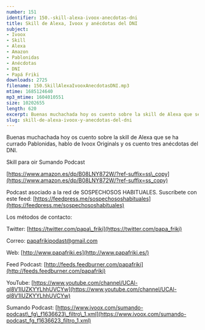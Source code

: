 ```yaml
---
number: 151
identifier: 150.-skill-alexa-ivoox-anecdotas-dni
title: Skill de Alexa, Ivoox y anécdotas del DNI
subject:
- Ivoox
- Skill
- Alexa
- Amazon
- Pablonidas
- Anécdotas
- DNI
- Papá Friki
downloads: 2725
filename: 150.SkillAlexaIvooxAnecdotasDNI.mp3
mtime: 1685124640
mp3_mtime: 1604010551
size: 10202655
length: 620
excerpt: Buenas muchachada hoy os cuento sobre la skill de Alexa que se ha currado Pablonidas, hablo de Ivoox Originals y os cuento tres anécdotas del DNI
slug: skill-de-alexa-ivoox-y-anecdotas-del-dni
---
```

Buenas muchachada hoy os cuento sobre la skill de Alexa que se ha currado Pablonidas, hablo de Ivoox Originals y os cuento tres anécdotas del DNI.

Skill para oir Sumando Podcast

[https://www.amazon.es/dp/B08LNY872W/?ref-suffix=ss\_copy](https://www.amazon.es/dp/B08LNY872W/?ref-suffix=ss_copy)

Podcast asociado a la red de SOSPECHOSOS HABITUALES. Suscríbete con este feed: [https://feedpress.me/sospechososhabituales](https://feedpress.me/sospechososhabituales)

Los métodos de contacto:

Twitter: [https://twitter.com/papa\_friki](https://twitter.com/papa_friki)

Correo: [papafrikipodast@gmail.com](https://archive.org/details/papafrikipodast@gmail.com)

Web: [http://www.papafriki.es](http://www.papafriki.es/)

Feed Podcast: [http://feeds.feedburner.com/papafriki](http://feeds.feedburner.com/papafriki)

YouTube: [https://www.youtube.com/channel/UCAl-ql8V1IUZKYYLhhUVCYw](https://www.youtube.com/channel/UCAl-ql8V1IUZKYYLhhUVCYw)

Sumando Podcast: [https://www.ivoox.com/sumando-podcast\_fg\_f1636623\_filtro\_1.xml](https://www.ivoox.com/sumando-podcast_fg_f1636623_filtro_1.xml)